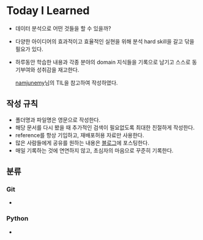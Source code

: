 # Today I Learned
* 데이터 분석으로 어떤 것들을 할 수 있을까?
* 다양한 아이디어의 효과적이고 효율적인 실현을 위해 분석 hard skill을 갈고 닦을 필요가 있다.
* 하루동안 학습한 내용과 각종 분야의 domain 지식들을 기록으로 남기고 스스로 동기부여와 성취감을 재고한다.

    [namjunemy](https://github.com/namjunemy/TIL#%EB%B6%84%EB%A5%98)님의 TIL을 참고하여 작성하였다.

## 작성 규칙
* 폴더명과 파일명은 영문으로 작성한다.
* 해당 문서를 다시 봤을 때 추가적인 검색이 필요없도록 최대한 친절하게 작성한다.
* reference를 항상 기입하고, 재배포허용 자료만 사용한다.
* 많은 사람들에게 공유를 원하는 내용은 [블로그](https://ok-iee.tistory.com/)에 포스팅한다.
* 매일 기록하는 것에 연연하지 않고, 초심자의 마음으로 꾸준히 기록한다.

## 분류
### Git
* []()
### Python
* []()